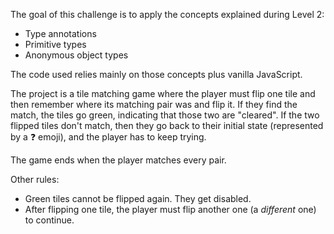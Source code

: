 The goal of this challenge is to apply the concepts explained during Level 2:

- Type annotations
- Primitive types
- Anonymous object types

The code used relies mainly on those concepts plus vanilla JavaScript. 

The project is a tile matching game where the player must flip one tile and then remember where its matching pair was and flip it. If they find the match, the tiles go green, indicating that those two are "cleared". If the two flipped tiles don't match, then they go back to their initial state (represented by a ❓ emoji), and the player has to keep trying.

The game ends when the player matches every pair.

Other rules:

- Green tiles cannot be flipped again. They get disabled. 
- After flipping one tile, the player must flip another one (a *different* one) to continue. 